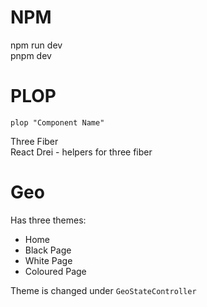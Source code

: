 

# NPM

npm run dev  
pnpm dev

# PLOP

`plop "Component Name"`  

Three Fiber  
React Drei - helpers for three fiber

# Geo  

Has three themes:  

- Home  
- Black Page  
- White Page
- Coloured Page  

Theme is changed under `GeoStateController`
